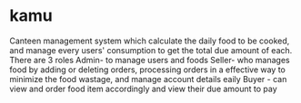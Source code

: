 # kamu
Canteen management system which calculate the daily food to be cooked, and manage every users' consumption to get the total due amount of each.
There are 3 roles 
Admin- to manage users and foods
Seller- who manages food by adding or deleting orders, processing orders in a effective way to minimize the food wastage, and manage account details eaily
Buyer - can view and order food item accordingly and view their due amount to pay
